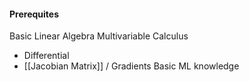 #### Prerequites
Basic Linear Algebra
Multivariable Calculus
+ Differential
+ [[Jacobian Matrix]] / Gradients
Basic ML knowledge


